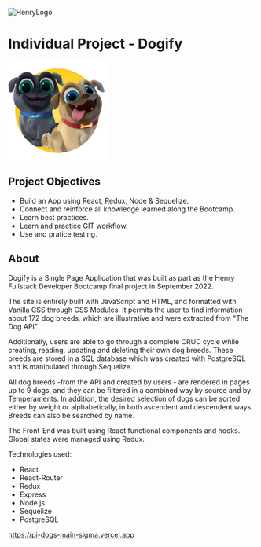![HenryLogo](https://d31uz8lwfmyn8g.cloudfront.net/Assets/logo-henry-white-lg.png)

# Individual Project - Dogify

<img height="200" src="./dog.png" />

## Project Objectives

- Build an App using React, Redux, Node & Sequelize.
- Connect and reinforce all knowledge learned along the Bootcamp.
- Learn best practices.
- Learn and practice GIT workflow.
- Use and pratice testing.

## About

Dogify is a Single Page Application that was built as part as the Henry Fullstack Developer Bootcamp final project in September 2022.

The site is entirely built with JavaScript and HTML, and formatted with Vanilla CSS through CSS Modules. It permits the user to find information about 172 dog breeds, which are illustrative and were extracted from "The Dog API"

Additionally, users are able to go through a complete CRUD cycle while creating, reading, updating and deleting their own dog breeds. These breeds are stored in a SQL database which was created with PostgreSQL and is manipulated through Sequelize.

All dog breeds -from the API and created by users - are rendered in pages up to 9 dogs, and they can be filtered in a combined way by source and by Temperaments. In addition, the desired selection of dogs can be sorted either by weight or alphabetically, in both ascendent and descendent ways. Breeds can also be searched by name.

The Front-End was built using React functional components and hooks. Global states were managed using Redux.

Technologies used:

- React
- React-Router
- Redux
- Express
- Node.js
- Sequelize
- PostgreSQL

https://pi-dogs-main-sigma.vercel.app